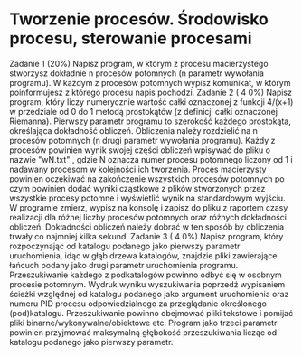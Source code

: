 # Tworzenie procesów. Środowisko procesu, sterowanie procesami

Zadanie 1 (20%)
Napisz program, w którym z procesu macierzystego stworzysz dokładnie n procesów potomnych (n parametr wywołania programu). W każdym z
procesów potomnych wypisz komunikat, w którym poinformujesz z którego procesu napis pochodzi.
Zadanie 2 ( 4 0%)
Napisz program, który liczy numerycznie wartość całki oznaczonej z funkcji 4/(x+1) w przedziale od 0 do 1 metodą prostokątów (z definicji całki
oznaczonej Riemanna). Pierwszy parametr programu to szerokość każdego prostokąta, określająca dokładność obliczeń. Obliczenia należy rozdzielić na
n procesów potomnych (n drugi parametr wywołania programu). Każdy z procesów powinien wynik swojej części obliczeń wpisywać do pliku o nazwie
"wN.txt" , gdzie N oznacza numer procesu potomnego liczony od 1 i nadawany procesom w kolejności ich tworzenia. Proces macierzysty powinien
oczekiwać na zakończenie wszystkich procesów potomnych po czym powinien dodać wyniki cząstkowe z plików stworzonych przez wszystkie procesy
potomne i wyświetlić wynik na standardowym wyjściu. W programie zmierz, wypisz na konsolę i zapisz do pliku z raportem czasy realizacji dla różnej
liczby procesów potomnych oraz różnych dokładności obliczeń. Dokładności obliczeń należy dobrać w ten sposób by obliczenia trwały co najmniej kilka
sekund.
Zadanie 3 ( 4 0%)
Napisz program, który rozpoczynając od katalogu podanego jako pierwszy parametr uruchomienia, idąc w głąb drzewa katalogów, znajdzie pliki
zawierające łańcuch podany jako drugi parametr uruchomienia programu. Przeszukiwanie każdego z podkatalogów powinno odbyć się w osobnym
procesie potomnym. Wydruk wyniku wyszukiwania poprzedź wypisaniem ścieżki względnej od katalogu podanego jako argument uruchomienia oraz
numeru PID procesu odpowiedzialnego za przeglądanie określonego (pod)katalogu. Przeszukiwanie powinno obejmować pliki tekstowe i pomijać pliki
binarne/wykonywalne/obiektowe etc. Program jako trzeci parametr powinien przyjmować maksymalną głębokość przeszukiwania licząc od katalogu
podanego jako pierwszy parametr.
